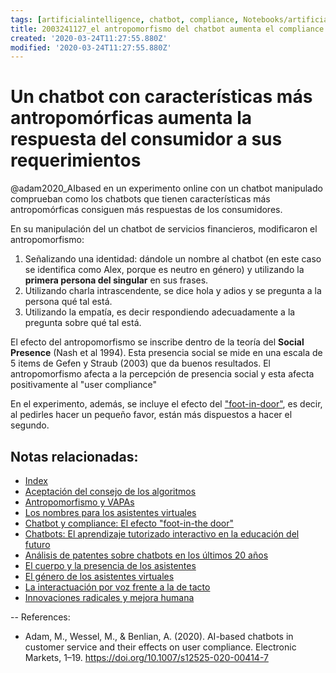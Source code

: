 ```yaml
---
tags: [artificialintelligence, chatbot, compliance, Notebooks/artificialintelligence, antropomorphism, socialpresence]
title: 2003241127_el antropomorfismo del chatbot aumenta el compliance
created: '2020-03-24T11:27:55.880Z'
modified: '2020-03-24T11:27:55.880Z'
---
```


# Un chatbot con características más antropomórficas aumenta la respuesta del consumidor a sus requerimientos

@adam2020_AIbased en un experimento online con un chatbot manipulado comprueban como los chatbots que tienen características más antropomórficas consiguen más respuestas de los consumidores.

En su manipulación del un chatbot de servicios financieros, modificaron el antropomorfismo:

1. Señalizando una identidad: dándole un nombre al chatbot (en este caso se identifica como Alex, porque es neutro en género) y utilizando la **primera persona del singular** en sus frases.
2. Utilizando charla intrascendente, se dice hola y adios y se pregunta a la persona qué tal está.
3. Utilizando la empatía, es decir respondiendo adecuadamente a la pregunta sobre qué tal está.

El efecto del antropomorfismo se inscribe dentro de la teoría del **Social Presence** (Nash et al 1994). Esta presencia social se mide en una escala  de 5 items de Gefen y Straub (2003) que da buenos resultados. El antropomorfismo afecta a la percepción de presencia social y esta afecta positivamente al "user compliance"

En el experimento, además, se incluye el efecto del ["foot-in-door"](2003241149_chatbots_footinthedoor_y_compliance.md), es decir, al pedirles hacer un pequeño favor, están más dispuestos a hacer el segundo.

## Notas relacionadas:

- [Index](_2003101705_index.md)
- [Aceptación del consejo de los algoritmos](2004060917_aceptacion_consejo_algoritmos.md)
- [Antropomorfismo y VAPAs](2004060734_antropomorfismo_vapas.md)
- [Los nombres para los asistentes virtuales](2004030718_nombresasistentesvirtuales.md)
- [Chatbot y compliance: El efecto "foot-in-the door"](2003241149_chatbots_footinthedoor_y_compliance.md)
- [Chatbots: El aprendizaje tutorizado interactivo en la educación del futuro](2003101700_aprendizaje_interactivo_educacion_futuro.md)
- [Análisis de patentes sobre chatbots en los últimos 20 años](2003250911_analisistextopatentesparachatbots.md)
- [El cuerpo y la presencia de los asistentes](2004040921_cuerpo_presencia_fisica_asistentes_virtuales.md)
- [El género de los asistentes virtuales](2004051710_genero_asistentes_virtuales.md)
- [La interactuación por voz frente a la de tacto](2004051647_effect_voice_interactions.md)
- [Innovaciones radicales y mejora humana](2005021709_radical_innovation_human_enhacements.md)

--
References:

- Adam, M., Wessel, M., & Benlian, A. (2020). AI-based chatbots in customer service and their effects on user compliance. Electronic Markets, 1–19. https://doi.org/10.1007/s12525-020-00414-7